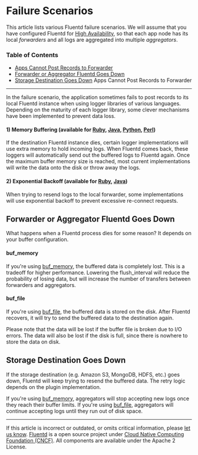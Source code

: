 Failure Scenarios
=================

This article lists various Fluentd failure scenarios. We will assume
that you have configured Fluentd for [High
Availability](high-availability), so that each app node has its local
*forwarders* and all logs are aggregated into multiple *aggregators*.


### Table of Contents

-   [Apps Cannot Post Records to
    Forwarder](#apps-cannot-post-records-to-forwarder)
-   [Forwarder or Aggregator Fluentd Goes
    Down](#forwarder-or-aggregator-fluentd-goes-down)
-   [Storage Destination Goes Down](#storage-destination-goes-down)
Apps Cannot Post Records to Forwarder
-------------------------------------

In the failure scenario, the application sometimes fails to post records
to its local Fluentd instance when using logger libraries of various
languages. Depending on the maturity of each logger library, some clever
mechanisms have been implemented to prevent data loss.

#### 1) Memory Buffering (available for [Ruby](ruby), [Java](java), [Python](python), [Perl](perl))

If the destination Fluentd instance dies, certain logger implementations
will use extra memory to hold incoming logs. When Fluentd comes back,
these loggers will automatically send out the buffered logs to Fluentd
again. Once the maximum buffer memory size is reached, most current
implementations will write the data onto the disk or throw away the
logs.

#### 2) Exponential Backoff (available for [Ruby](ruby), [Java](java))

When trying to resend logs to the local forwarder, some implementations
will use exponential backoff to prevent excessive re-connect requests.

Forwarder or Aggregator Fluentd Goes Down
-----------------------------------------

What happens when a Fluentd process dies for some reason? It depends on
your buffer configuration.

#### buf\_memory

If you're using [buf\_memory](buf_memory), the buffered data is
completely lost. This is a tradeoff for higher performance. Lowering the
flush\_interval will reduce the probability of losing data, but will
increase the number of transfers between forwarders and aggregators.

#### buf\_file

If you're using [buf\_file](buf_file), the buffered data is stored on
the disk. After Fluentd recovers, it will try to send the buffered data
to the destination again.

Please note that the data will be lost if the buffer file is broken due
to I/O errors. The data will also be lost if the disk is full, since
there is nowhere to store the data on disk.

Storage Destination Goes Down
-----------------------------

If the storage destination (e.g. Amazon S3, MongoDB, HDFS, etc.) goes
down, Fluentd will keep trying to resend the buffered data. The retry
logic depends on the plugin implementation.

If you're using [buf\_memory](buf_memory), aggregators will stop
accepting new logs once they reach their buffer limits. If you're using
[buf\_file](buf_file), aggregators will continue accepting logs until
they run out of disk space.


------------------------------------------------------------------------

If this article is incorrect or outdated, or omits critical information,
please [let us
know](https://github.com/fluent/fluentd-docs/issues?state=open).
[Fluentd](http://www.fluentd.org/) is a open source project under [Cloud
Native Computing Foundation (CNCF)](https://cncf.io/). All components
are available under the Apache 2 License.
